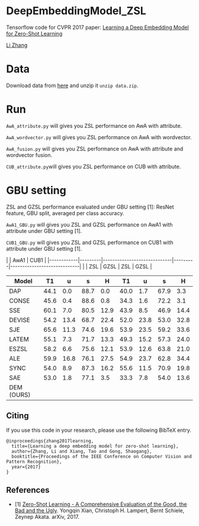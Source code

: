 # DeepEmbeddingModel_ZSL
Tensorflow code for CVPR 2017 paper: [Learning a Deep Embedding Model for Zero-Shot Learning](http://openaccess.thecvf.com/content_cvpr_2017/papers/Zhang_Learning_a_Deep_CVPR_2017_paper.pdf)

[Li Zhang](http://www.robots.ox.ac.uk/~lz/)


# Data
Download data from [here](http://www.robots.ox.ac.uk/~lz/DEM_cvpr2017/data.zip) and unzip it `unzip data.zip`.

# Run
`AwA_attribute.py` will gives you ZSL performance on AwA with attribute.

`AwA_wordvector.py` will gives you ZSL performance on AwA with wordvector.

`AwA_fusion.py` will gives you ZSL performance on AwA with attribute and wordvector fusion.

`CUB_attribute.py`will gives you ZSL performance on CUB with attribute.

# GBU setting

ZSL and GZSL performance evaluated under GBU setting [1]: ResNet feature, GBU split, averaged per class accuracy.

`AwA1_GBU.py` will gives you ZSL and GZSL performance on AwA1 with attribute under GBU setting [1].

`CUB1_GBU.py` will gives you ZSL and GZSL performance on CUB1 with attribute under GBU setting [1].

|            |                 AwA1                  |                   CUB1                |
|------------|---------|-----------------------------|---------|-----------------------------|
|            |   ZSL   |           GZSL              |   ZSL   |           GZSL              |

| Model      |   T1    |    u    |    s    |    H    |   T1    |    u    |    s    |    H    |
|------------|---------|---------|---------|---------|---------|---------|---------|---------|
| DAP        |   44.1  |   0.0   |   88.7  |   0.0   |   40.0  |   1.7   |   67.9  |   3.3   |
| CONSE      |   45.6  |   0.4   |   88.6  |   0.8   |   34.3  |   1.6   |   72.2  |   3.1   |
| SSE        |   60.1  |   7.0   |   80.5  |   12.9  |   43.9  |   8.5   |   46.9  |   14.4  |
| DEVISE     |   54.2  |   13.4  |   68.7  |   22.4  |   52.0  |   23.8  |   53.0  |   32.8  |
| SJE        |   65.6  |   11.3  |   74.6  |   19.6  |   53.9  |   23.5  |   59.2  |   33.6  |
| LATEM      |   55.1  |   7.3   |   71.7  |   13.3  |   49.3  |   15.2  |   57.3  |   24.0  |
| ESZSL      |   58.2  |   6.6   |   75.6  |   12.1  |   53.9  |   12.6  |   63.8  |   21.0  |
| ALE        |   59.9  |   16.8  |   76.1  |   27.5  |   54.9  |   23.7  |   62.8  |   34.4  |
| SYNC       |   54.0  |   8.9   |   87.3  |   16.2  |   55.6  |   11.5  |   70.9  |   19.8  |
| SAE        |   53.0  |   1.8   |   77.1  |   3.5   |   33.3  |   7.8   |   54.0  |   13.6  |
| DEM (OURS) |         |         |         |         |         |         |         |         |


## Citing

If you use this code in your research, please use the following BibTeX entry.

```
@inproceedings{zhang2017learning,
  title={Learning a deep embedding model for zero-shot learning},
  author={Zhang, Li and Xiang, Tao and Gong, Shaogang},
  booktitle={Proceedings of the IEEE Conference on Computer Vision and Pattern Recognition},
  year={2017}
}
```

## References

- [1] [Zero-Shot Learning - A Comprehensive Evaluation of the Good, the Bad and the Ugly](https://arxiv.org/abs/1707.00600).
  Yongqin Xian, Christoph H. Lampert, Bernt Schiele, Zeynep Akata.
  arXiv, 2017.
